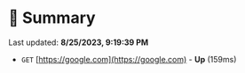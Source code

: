 # 📖 Summary
Last updated: **8/25/2023, 9:19:39 PM**

- `GET` [https://google.com](https://google.com) - **Up** (159ms)
